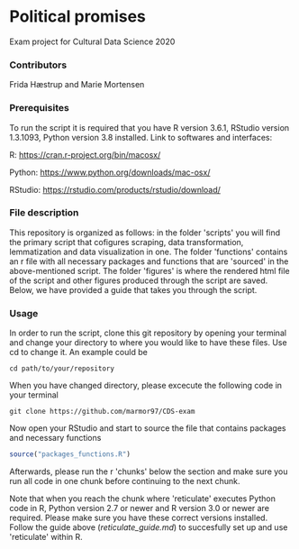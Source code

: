 # Political promises
Exam project for Cultural Data Science 2020

### Contributors
Frida Hæstrup and Marie Mortensen

### Prerequisites
To run the script it is required that you have R version 3.6.1, RStudio version 1.3.1093, Python version 3.8 installed.
Link to softwares and interfaces:

R: https://cran.r-project.org/bin/macosx/ 

Python: https://www.python.org/downloads/mac-osx/ 

RStudio: https://rstudio.com/products/rstudio/download/

### File description
This repository is organized as follows: in the folder 'scripts' you will find the primary script that cofigures scraping, data transformation, lemmatization and data visualization in one. The folder 'functions' contains an r file with all necessary packages and functions that are 'sourced' in the above-mentioned script. The folder 'figures' is where the rendered html file of the script and other figures produced through the script are saved. Below, we have provided a guide that takes you through the script.

### Usage 
In order to run the script, clone this git repository by opening your terminal and change your directory to where you would like to have these files. Use cd to change it. An example could be 

```cd path/to/your/repository```

When you have changed directory, please excecute the following code in your terminal 

```git clone https://github.com/marmor97/CDS-exam``` 

Now open your RStudio and start to source the file that contains packages and necessary functions
 
 ```r
 source("packages_functions.R")
 ```
 
Afterwards, please run the r 'chunks' below the section and make sure you run all code in one chunk before continuing to the next chunk.

Note that when you reach the chunk where 'reticulate' executes Python code in R, Python version 2.7 or newer and R version 3.0 or newer are required. Please make sure you have these correct versions installed. Follow the guide above (*reticulate_guide.md*) to succesfully set up and use 'reticulate' within R. 


